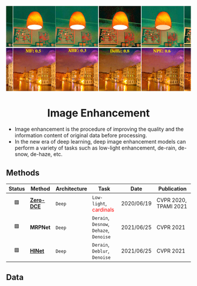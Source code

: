 <div align="center">
<img width="800" src="data/image_enhancement.png">

Image Enhancement
=============================

</div>

- Image enhancement is the procedure of improving the quality and the information 
content of original data before processing.
- In the new era of deep learning, deep image enhancement models can perform a 
variety of tasks such as low-light enhancement, de-rain, de-snow, de-haze, etc.

## Methods

| Status | Method                      | Architecture | Task                                                   | Date       | Publication                     |
|:------:|-----------------------------|--------------|--------------------------------------------------------|------------|---------------------------------|
|   🟩   | [**Zero-DCE**](zero_dce.md) | `Deep`       | `Low-light`, <span style="color:red">cardinals</span>  | 2020/06/19 | CVPR&nbsp;2020, TPAMI&nbsp;2021 |
|   🟩   | **MRPNet**                  | `Deep`       | `Derain`, `Desnow`, `Dehaze`, `Denoise`                | 2021/06/25 | CVPR&nbsp;2021                  |
|   🟩   | [**HINet**](hinet.md)       | `Deep`       | `Derain`, `Deblur`, `Denoise`                          | 2021/06/25 | CVPR&nbsp;2021                  |

## Data
